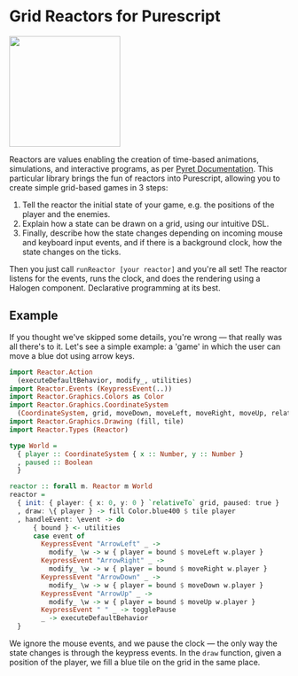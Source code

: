 # Grid Reactors for Purescript

<img src='[figure/rstudio.png](https://github.com/Eugleo/purescript-grid-reactors/assets/21257632/7c148f50-9f3d-4135-9842-ddd09b4d4115)' width='200'>


Reactors are values enabling the creation of time-based animations, simulations, and interactive programs, as per [Pyret Documentation](https://www.pyret.org/docs/latest/reactors.html). This particular library brings the fun of reactors into Purescript, allowing you to create simple grid-based games in 3 steps:

1. Tell the reactor the initial state of your game, e.g. the positions of the player and the enemies.
2. Explain how a state can be drawn on a grid, using our intuitive DSL.
3. Finally, describe how the state changes depending on incoming mouse and keyboard input events, and if there is a background clock, how the state changes on the ticks.

Then you just call `runReactor [your reactor]` and you're all set! The reactor listens for the events, runs the clock, and does the rendering using a Halogen component. Declarative programming at its best.

## Example

If you thought we've skipped some details, you're wrong — that really was all there's to it. Let's see a simple example: a 'game' in which the user can move a blue dot using arrow keys.

```haskell
import Reactor.Action
  (executeDefaultBehavior, modify_, utilities)
import Reactor.Events (KeypressEvent(..))
import Reactor.Graphics.Colors as Color
import Reactor.Graphics.CoordinateSystem
  (CoordinateSystem, grid, moveDown, moveLeft, moveRight, moveUp, relativeTo)
import Reactor.Graphics.Drawing (fill, tile)
import Reactor.Types (Reactor)

type World =
  { player :: CoordinateSystem { x :: Number, y :: Number }
  , paused :: Boolean
  }

reactor :: forall m. Reactor m World
reactor =
  { init: { player: { x: 0, y: 0 } `relativeTo` grid, paused: true }
  , draw: \{ player } -> fill Color.blue400 $ tile player
  , handleEvent: \event -> do
      { bound } <- utilities
      case event of
        KeypressEvent "ArrowLeft" _ ->
          modify_ \w -> w { player = bound $ moveLeft w.player }
        KeypressEvent "ArrowRight" _ ->
          modify_ \w -> w { player = bound $ moveRight w.player }
        KeypressEvent "ArrowDown" _ ->
          modify_ \w -> w { player = bound $ moveDown w.player }
        KeypressEvent "ArrowUp" _ ->
          modify_ \w -> w { player = bound $ moveUp w.player }
        KeypressEvent " " _ -> togglePause
        _ -> executeDefaultBehavior
  }
```

We ignore the mouse events, and we pause the clock — the only way the state changes is through the keypress events. In the `draw` function, given a position of the player, we fill a blue tile on the grid in the same place.
